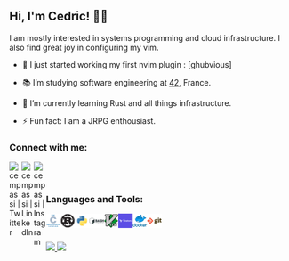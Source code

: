 ## Hi, I'm Cedric! 👋🏿

I am mostly interested in systems programming and cloud infrastructure. I also find great joy in configuring my vim.

- 🔭 I just started working my first nvim plugin : [ghubvious]

- 📚 I’m studying software engineering at [42](https://www.42.fr/), France.

- 🌱 I’m currently learning Rust and all things infrastructure.

- ⚡ Fun fact: I am a JRPG enthousiast.

### Connect with me:

[<img align="left" alt="cempassi | Twitter" width="22px" src="https://cdn.jsdelivr.net/npm/simple-icons@v3/icons/twitter.svg" />][twitter]
[<img align="left" alt="cempassi | LinkedIn" width="22px" src="https://cdn.jsdelivr.net/npm/simple-icons@v3/icons/linkedin.svg" />][linkedin]
[<img align="left" alt="cempassi | Instagram" width="22px" src="https://cdn.jsdelivr.net/npm/simple-icons@v3/icons/instagram.svg" />][instagram]
<br/>
<br/>

### Languages and Tools:
<img align="left" alt="C" width="26px" src="https://raw.githubusercontent.com/github/explore/80688e429a7d4ef2fca1e82350fe8e3517d3494d/topics/c/c.png" />
<img align="left" alt="Rust" width="26px" src="https://raw.githubusercontent.com/github/explore/80688e429a7d4ef2fca1e82350fe8e3517d3494d/topics/rust/rust.png" />
<img align="left" alt="Python" width="26px" src="https://raw.githubusercontent.com/github/explore/80688e429a7d4ef2fca1e82350fe8e3517d3494d/topics/python/python.png" />
<img align="left" alt="Bash" width="26px" src="https://raw.githubusercontent.com/github/explore/80688e429a7d4ef2fca1e82350fe8e3517d3494d/topics/bash/bash.png" />
<img align="left" alt="Vim" width="26px" src="https://raw.githubusercontent.com/github/explore/80688e429a7d4ef2fca1e82350fe8e3517d3494d/topics/vim/vim.png" />
<img align="left" alt="Terraform" width="26px" src="https://raw.githubusercontent.com/github/explore/80688e429a7d4ef2fca1e82350fe8e3517d3494d/topics/terraform/terraform.png" />
<img align="left" alt="Docker" width="26px" src="https://raw.githubusercontent.com/github/explore/80688e429a7d4ef2fca1e82350fe8e3517d3494d/topics/docker/docker.png" />
<img align="left" alt="Git" width="26px" src="https://raw.githubusercontent.com/github/explore/80688e429a7d4ef2fca1e82350fe8e3517d3494d/topics/git/git.png" />

<br/>
<br/>
<br/>

<a href="https://github.com/cempassi">
  <img height="180em" src="https://github-readme-stats.cempassi.vercel.app/api?username=cempassi&theme=prussian&show_icons=true&count_private=true" />
  <img height="180em" src="https://github-readme-stats.cempassi.vercel.app/api/top-langs/?username=cempassi&theme=prussian&layout=compact&count_private=true" />
</a>


[gitstatus.lua]: https://github.com/cempassi/gitstatus.lua
[twitter]: https://twitter.com/cempassi
[twitter icon]: https://cdn.jsdelivr.net/npm/simple-icons@v3/icons/twitter.svg
[instagram]: https://instagram.com/cempassi
[linkedin]: https://linkedin.com/in/cempassi
